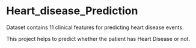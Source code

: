 # Heart_disease_Prediction

Dataset contains 11 clinical features for predicting heart disease events.

This project helps to predict whether the patient has Heart Disease or not.
